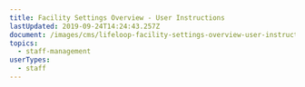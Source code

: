 ```yaml
---
title: Facility Settings Overview - User Instructions
lastUpdated: 2019-09-24T14:24:43.257Z
document: /images/cms/lifeloop-facility-settings-overview-user-instructions.pdf
topics:
  - staff-management
userTypes:
  - staff
---
```


